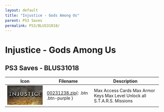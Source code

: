 ```yaml
---
layout: default
title: "Injustice - Gods Among Us"
parent: PS3 Saves
permalink: PS3/BLUS31018/
---
```

# Injustice - Gods Among Us

## PS3 Saves - BLUS31018

| Icon | Filename | Description |
|------|----------|-------------|
| ![Injustice - Gods Among Us](ICON0.PNG) | [00231238.zip](00231238.zip){: .btn .btn-purple } | Max Access Cards Max Armor Keys Max Level Unlock all S.T.A.R.S. Missions |
